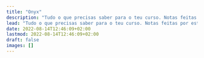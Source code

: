 ```yaml
---
title: "Onyx"
description: "Tudo o que precisas saber para o teu curso. Notas feitas por estudantes, para estudantes 🎓."
lead: "Tudo o que precisas saber para o teu curso. Notas feitas por estudantes, para estudantes 🎓."
date: 2022-08-14T12:46:09+02:00
lastmod: 2022-08-14T12:46:09+02:00
draft: false
images: []
---
```

